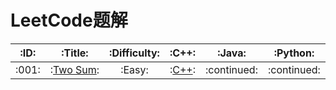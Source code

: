 # LeetCode题解

:ID:|:Title:|:Difficulty:|:C++:|:Java:|:Python:
:--:|:--:|:--:|:--:|:--:|:--:
:001:|:<a href="https://leetcode.com/problems/two-sum/" target="_blank">Two Sum</a>:|:Easy:|:<a href="https://github.com/JasonZhang126/LeetCode/blob/master/C%2B%2B/001_Two%20Sum.cpp" target="_blank">C++</a>:|:continued:|:continued:|
